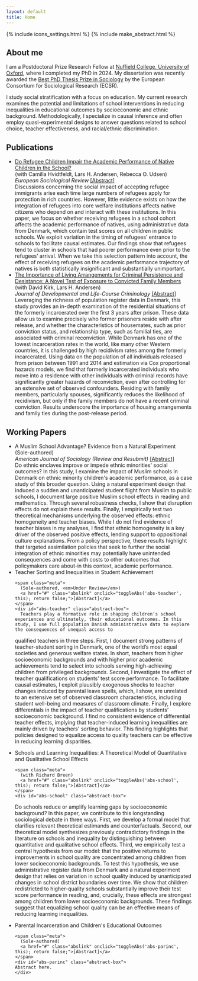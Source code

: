 ```yaml
---
layout: default
title: Home
---
```


{% include icons_settings.html %}
{% include make_abstract.html %}



## About me

I am a Postdoctoral Prize Research Fellow at [Nuffield College, University of Oxford](https://www.nuffield.ox.ac.uk), where I completed my PhD in 2024. My dissertation was recently awarded the [Best PhD Thesis Prize in Sociology](https://ecsrnet.eu/ecsr-prize-for-best-phd-thesis/) by the European Consortium for Sociological Research (ECSR).  

I study social stratification with a focus on education. My current research examines the potential and limitations of school interventions in reducing inequalities in educational outcomes by socioeconomic and ethnic background. Methodologically, I specialize in causal inference and often employ quasi-experimental designs to answer questions related to school choice, teacher effectiveness, and racial/ethnic discrimination.  

## Publications

<ul class="pubs">

  <li>
    <a href="https://academic.oup.com/esr/article/39/3/352/6843667">
      Do Refugee Children Impair the Academic Performance of Native Children in the School?
    </a> <br>
    <span class="meta">
      (with Camilla Hvidtfeldt, Lars H. Andersen, Rebecca O. Udsen) <br>
      <em>European Sociological Review</em>  
      <a href="#" class="abslink" onclick="toggleAbs('abs-refugee', this); return false;">[Abstract]</a>
    </span>
    <div id="abs-refugee" class="abstract-box">
      Discussions concerning the social impact of accepting refugee immigrants arise each time large numbers of refugees apply for protection in rich countries. However, little evidence exists on how the integration of refugees into core welfare institutions affects native citizens who depend on and interact with these institutions. In this paper, we focus on whether receiving refugees in a school cohort affects the academic performance of natives, using administrative data from Denmark, which contain test scores on all children in public schools. We exploit variation in the timing of refugees’ entrance to schools to facilitate causal estimates. Our findings show that refugees tend to cluster in schools that had poorer performance even prior to the refugees’ arrival. When we take this selection pattern into account, the effect of receiving refugees on the academic performance trajectory of natives is both statistically insignificant and substantially unimportant.
    </div>
  </li>

  <li>
    <a href="https://link.springer.com/article/10.1007/s40865-022-00211-0">
      The Importance of Living Arrangements for Criminal Persistence and Desistance: A Novel Test of Exposure to Convicted Family Members
    </a> <br>
    <span class="meta">
      (with David Kirk, Lars H. Andersen)  <br>
      <em>Journal of Developmental and Life-Course Criminology</em>  
      <a href="#" class="abslink" onclick="toggleAbs('abs-living', this); return false;">[Abstract]</a>
    </span>
    <div id="abs-living" class="abstract-box">
      Leveraging the richness of population register data in Denmark, this study provides an in-depth examination of the residential situations of the formerly incarcerated over the first 3 years after prison. These data allow us to examine precisely who former prisoners reside with after release, and whether the characteristics of housemates, such as prior conviction status, and relationship type, such as familial ties, are associated with criminal reconviction. While Denmark has one of the lowest incarceration rates in the world, like many other Western countries, it is challenged by high recidivism rates among the formerly incarcerated. Using data on the population of all individuals released from prison between 1991 and 2014 and estimation via Cox proportional hazards models, we find that formerly incarcerated individuals who move into a residence with other individuals with criminal records have significantly greater hazards of reconviction, even after controlling for an extensive set of observed confounders. Residing with family members, particularly spouses, significantly reduces the likelihood of recidivism, but only if the family members do not have a recent criminal conviction. Results underscore the importance of housing arrangements and family ties during the post-release period.
    </div>
  </li>

</ul>

## Working Papers
<ul class="pubs">

  <li>
    A Muslim School Advantage? Evidence from a Natural Experiment <br>
    <span class="meta">
      (Sole-authored) <br> 
      <em>American Journal of Sociology (Review and Resubmit)</em>  
      <a href="#" class="abslink" onclick="toggleAbs('abs-muslim', this); return false;">[Abstract]</a>
    </span>
    <div id="abs-muslim" class="abstract-box">
      Do ethnic enclaves improve or impede ethnic minorities' social outcomes? In this study, I examine the impact of Muslim schools in Denmark on ethnic minority children's academic performance, as a case study of this broader question. Using a natural experiment design that induced a sudden and unanticipated student flight from Muslim to public schools, I document large positive Muslim school effects in reading and mathematics. Through several robustness checks, I show that disruption effects do not explain these results. Finally, I empirically test two theoretical mechanisms underlying the observed effects: ethnic homogeneity and teacher biases. While I do not find evidence of teacher biases in my analyses, I find that ethnic homogeneity is a key driver of the observed positive effects, lending support to oppositional culture explanations. From a policy perspective, these results highlight that targeted assimilation policies that seek to further the social integration of ethnic minorities may potentially have unintended consequences and come with costs to other outcomes that policymakers care about-in this context, academic performance. 
    </div>
  </li>

  <li>
    Teacher Sorting and Inequalities in Student Achievement <br>
      

    <span class="meta">
      (Sole-authored, <em>Under Review</em>)   
      <a href="#" class="abslink" onclick="toggleAbs('abs-teacher', this); return false;">[Abstract]</a>
    </span>
    <div id="abs-teacher" class="abstract-box">
      Teachers play a formative role in shaping children’s school experiences and ultimately, their educational outcomes. In this study, I use full population Danish administrative data to explore the consequences of unequal access to
qualified teachers in three steps. First, I document strong patterns of teacher-student sorting in Denmark, one of the world’s most equal societies and generous welfare states. In short, teachers from higher socioeconomic backgrounds and with higher prior academic achievements tend to select into schools serving high-achieving children from privileged backgrounds. Second, I investigate the effect of teacher qualifications on students’ test score performance. To facilitate causal estimates, I exploit plausibly exogenous shocks to teacher changes induced by parental leave spells, which, I show, are unrelated to an extensive set of observed classroom characteristics, including student well-being and measures of classroom climate. Finally, I explore differentials in the impact of teacher qualifications by students’ socioeconomic background. I find no consistent evidence of differential teacher effects, implying that teacher-induced learning inequalities are mainly driven by teachers' sorting behavior. This finding highlights that policies designed to equalize access to quality teachers can be effective in reducing learning disparities.
    </div>
  </li>

  <li>
    Schools and Learning Inequalities: A Theoretical Model of Quantitative and Qualitative School Effects <br>

    <span class="meta">
      (with Richard Breen)  
      <a href="#" class="abslink" onclick="toggleAbs('abs-school', this); return false;">[Abstract]</a>
    </span>
    <div id="abs-school" class="abstract-box">
Do schools reduce or amplify learning gaps by socioeconomic background? In this paper, we contribute to this longstanding sociological debate in three ways. First, we develop a formal model that clarifies relevant theoretical estimands and counterfactuals. Second, our theoretical model synthesizes previously contradictory findings in the literature on schools and inequality by distinguishing between quantitative and qualitative school effects. Third, we empirically test a central hypothesis from our model: that the positive returns to improvements in school quality are concentrated among children from lower socioeconomic backgrounds. To test this hypothesis, we use administrative register data from Denmark and a natural experiment design that relies on variation in school quality induced by unanticipated changes in school district boundaries over time. We show that children redistricted to higher-quality schools substantially improve their test score performance in reading, and, crucially, these effects are strongest among children from lower socioeconomic backgrounds. These findings suggest that equalizing school quality can be an effective means of reducing learning inequalities.
    </div>
  </li>

  <li>
    Parental Incarceration and Children's Educational Outcomes <br>

    <span class="meta">
      (Sole-authored)  
      <a href="#" class="abslink" onclick="toggleAbs('abs-parinc', this); return false;">[Abstract]</a>
    </span>
    <div id="abs-parinc" class="abstract-box">
    Abstract here.
    </div>
  </li>

</ul>
